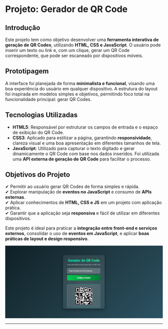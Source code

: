 # **Projeto: Gerador de QR Code**

## Introdução  
Este projeto tem como objetivo desenvolver uma **ferramenta interativa de geração de QR Codes**, utilizando **HTML, CSS e JavaScript**. O usuário pode inserir um texto ou link e, com um clique, gerar um QR Code correspondente, que pode ser escaneado por dispositivos móveis.

## Prototipagem  
A interface foi planejada de forma **minimalista e funcional**, visando uma boa experiência do usuário em qualquer dispositivo. A estrutura do layout foi inspirada em modelos simples e objetivos, permitindo foco total na funcionalidade principal: gerar QR Codes.

## Tecnologias Utilizadas  
- **HTML5**: Responsável por estruturar os campos de entrada e o espaço de exibição do QR Code.  
- **CSS3**: Aplicado para estilizar a página, garantindo **responsividade**, clareza visual e uma boa apresentação em diferentes tamanhos de tela.  
- **JavaScript**: Utilizado para capturar o texto digitado e gerar dinamicamente o QR Code com base nos dados inseridos. Foi utilizada uma **API externa de geração de QR Code** para facilitar o processo.

## Objetivos do Projeto  
✔ Permitir ao usuário gerar QR Codes de forma simples e rápida.  
✔ Explorar manipulação de **eventos no JavaScript** e consumo de **APIs externas**.  
✔ Aplicar conhecimentos de **HTML, CSS e JS** em um projeto com aplicação prática.  
✔ Garantir que a aplicação seja **responsiva** e fácil de utilizar em diferentes dispositivos.

Este projeto é ideal para praticar a **integração entre front-end e serviços externos**, consolidar o uso de **eventos em JavaScript**, e aplicar **boas práticas de layout e design responsivo**.

![Preview do Gerador de QR Code](./Images/image.png)

---